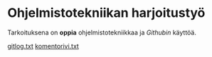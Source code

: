 # Ohjelmistotekniikan harjoitustyö

Tarkoituksena on __oppia__ ohjelmistotekniikkaa ja _Githubin_ käyttöä.


[gitlog.txt](https://github.com/JanneKarki/ot-harjoitustyo/blob/main/laskarit/viikko1/gitlock.txt)
[komentorivi.txt](https://github.com/JanneKarki/ot-harjoitustyo/blob/main/laskarit/viikko1/komentorivi.txt)
